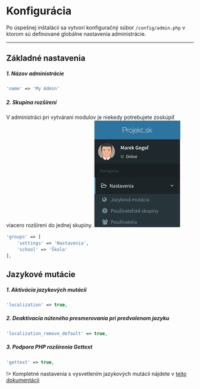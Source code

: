 # Konfigurácia
Po úspešnej inštalácii sa vytvorí konfiguračný súbor `/config/admin.php` v ktorom sú definované globálne nastavenia administrácie.

---

## Základné nastavenia

##### 1. Názov administrácie
```php
'name' => 'My Admin'
```

##### 2. Skupina rozšírení
V administráci pri vytvárani modulov je niekedy potrebujete zoskúpiť viacero rozšíreni do jednej skupiny.
![menu_groups](images/menu_groups.png)

```php
'groups' => [
    'settings' => 'Nastavenia',
    'school' => 'Škola'
],
```

## Jazykové mutácie

##### 1. Aktivácia jazykových mutácii
```php
'localization' => true,
```

##### 2. Deaktívacia núteného presmerovania pri predvolenom jazyku
```php
'localization_remove_default' => true,
```

##### 3. Podpora PHP rozšírenia Gettext
```php
'gettext' => true,
```

!> Kompletné nastavenia s vysvetlením jazykových mutácii nájdete v [tejto dokumentácii](languages#Jazykové-mutácie)